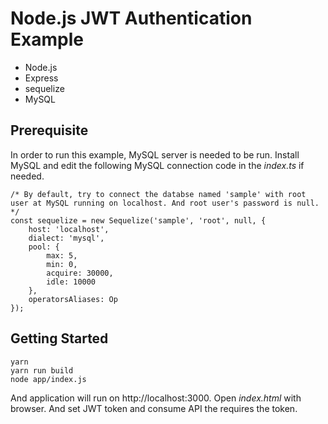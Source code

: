 # Node.js JWT Authentication Example


* Node.js
* Express
* sequelize
* MySQL

## Prerequisite


In order to run this example, MySQL server is needed to be run.
Install MySQL and edit the following MySQL connection code in the *index.ts* if needed.


```
/* By default, try to connect the databse named 'sample' with root user at MySQL running on localhost. And root user's password is null. */
const sequelize = new Sequelize('sample', 'root', null, {
    host: 'localhost',
    dialect: 'mysql',
    pool: {
        max: 5,
        min: 0,
        acquire: 30000,
        idle: 10000
    },
    operatorsAliases: Op
});
```


## Getting Started

```
yarn
yarn run build
node app/index.js
```

And application will run on http://localhost:3000. Open *index.html* with browser. And set JWT token and consume API the requires the token. 
